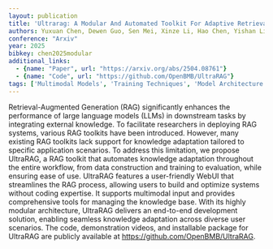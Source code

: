 ```yaml
---
layout: publication
title: 'Ultrarag: A Modular And Automated Toolkit For Adaptive Retrieval-augmented Generation'
authors: Yuxuan Chen, Dewen Guo, Sen Mei, Xinze Li, Hao Chen, Yishan Li, Yixuan Wang, Chaoyue Tang, Ruobing Wang, Dingjun Wu, Yukun Yan, Zhenghao Liu, Shi Yu, Zhiyuan Liu, Maosong Sun
conference: "Arxiv"
year: 2025
bibkey: chen2025modular
additional_links:
  - {name: "Paper", url: "https://arxiv.org/abs/2504.08761"}
  - {name: "Code", url: "https://github.com/OpenBMB/UltraRAG"}
tags: ['Multimodal Models', 'Training Techniques', 'Model Architecture', 'Tools', 'Reinforcement Learning', 'RAG', 'Has Code']
---
```

Retrieval-Augmented Generation (RAG) significantly enhances the performance
of large language models (LLMs) in downstream tasks by integrating external
knowledge. To facilitate researchers in deploying RAG systems, various RAG
toolkits have been introduced. However, many existing RAG toolkits lack support
for knowledge adaptation tailored to specific application scenarios. To address
this limitation, we propose UltraRAG, a RAG toolkit that automates knowledge
adaptation throughout the entire workflow, from data construction and training
to evaluation, while ensuring ease of use. UltraRAG features a user-friendly
WebUI that streamlines the RAG process, allowing users to build and optimize
systems without coding expertise. It supports multimodal input and provides
comprehensive tools for managing the knowledge base. With its highly modular
architecture, UltraRAG delivers an end-to-end development solution, enabling
seamless knowledge adaptation across diverse user scenarios. The code,
demonstration videos, and installable package for UltraRAG are publicly
available at https://github.com/OpenBMB/UltraRAG.
